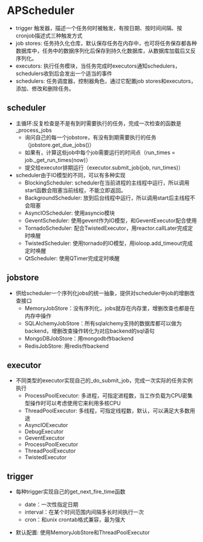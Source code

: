 #	APScheduler
+   trigger 触发器，描述一个任务何时被触发，有按日期、按时间间隔、按cronjob描述式三种触发方式
+   job stores: 任务持久化仓库，默认保存任务在内存中，也可将任务保存都各种数据库中，任务中的数据序列化后保存到持久化数据库，从数据库加载后又反序列化。
+   executors:  执行任务模块，当任务完成时executors通知schedulers，schedulers收到后会发出一个适当的事件
+   schedulers: 任务调度器，控制器角色，通过它配置job stores和executors，添加、修改和删除任务。


##  scheduler
+   主循环:反复检查是不是有到时需要执行的任务，完成一次检查的函数是_process_jobs
    +   询问自己的每一个jobstore，有没有到期需要执行的任务（jobstore.get_due_jobs()）
    +   如果有，计算这些job中每个job需要运行的时间点（run_times = job._get_run_times(now)）
    +   提交给executor排期运行（executor.submit_job(job, run_times)）
+   scheduler由于IO模型的不同，可以有多种实现
    +   BlockingScheduler: scheduler在当前进程的主线程中运行，所以调用start函数会阻塞当前线程，不能立即返回。
    +   BackgroundScheduler: 放到后台线程中运行，所以调用start后主线程不会阻塞
    +   AsyncIOScheduler: 使用asyncio模块
    +   GeventScheduler: 使用gevent作为IO模型，和GeventExecutor配合使用
    +   TornadoScheduler: 配合TwistedExecutor，用reactor.callLater完成定时唤醒
    +   TwistedScheduler: 使用tornado的IO模型，用ioloop.add_timeout完成定时唤醒
    +   QtScheduler: 使用QTimer完成定时唤醒

##  jobstore
+   供给scheduler一个序列化jobs的统一抽象，提供对scheduler中job的增删改查接口
    +   MemoryJobStore：没有序列化，jobs就存在内存里，增删改查也都是在内存中操作
    +   SQLAlchemyJobStore：所有sqlalchemy支持的数据库都可以做为backend，增删改查操作转化为对应backend的sql语句
    +   MongoDBJobStore：用mongodb作backend
    +   RedisJobStore: 用redis作backend



##  executor
+   不同类型的executor实现自己的_do_submit_job，完成一次实际的任务实例执行
    +   ProcessPoolExecutor: 多进程，可指定进程数，当工作负载为CPU密集型操作时可以考虑使用它来利用多核CPU
    +   ThreadPoolExecutor: 多线程，可指定线程数，默认，可以满足大多数用途
    +   AsyncIOExecutor
    +   DebugExecutor
    +   GeventExecutor
    +   ProcessPoolExecutor
    +   ThreadPoolExecutor
    +   TwistedExecutor

##  trigger
+   每种trigger实现自己的get_next_fire_time函数
    +   date：一次性指定日期
    +   interval：在某个时间范围内间隔多长时间执行一次
    +   cron：和unix crontab格式兼容，最为强大

+   默认配置: 使用MemoryJobStore和ThreadPoolExecutor









